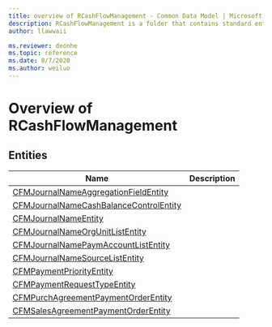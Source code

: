 ```yaml
---
title: overview of RCashFlowManagement - Common Data Model | Microsoft Docs
description: RCashFlowManagement is a folder that contains standard entities related to the Common Data Model.
author: llawwaii

ms.reviewer: deonhe
ms.topic: reference
ms.date: 8/7/2020
ms.author: weiluo
---
```


# Overview of RCashFlowManagement


## Entities

|Name|Description|
|---|---|
|[CFMJournalNameAggregationFieldEntity](CFMJournalNameAggregationFieldEntity.md)||
|[CFMJournalNameCashBalanceControlEntity](CFMJournalNameCashBalanceControlEntity.md)||
|[CFMJournalNameEntity](CFMJournalNameEntity.md)||
|[CFMJournalNameOrgUnitListEntity](CFMJournalNameOrgUnitListEntity.md)||
|[CFMJournalNamePaymAccountListEntity](CFMJournalNamePaymAccountListEntity.md)||
|[CFMJournalNameSourceListEntity](CFMJournalNameSourceListEntity.md)||
|[CFMPaymentPriorityEntity](CFMPaymentPriorityEntity.md)||
|[CFMPaymentRequestTypeEntity](CFMPaymentRequestTypeEntity.md)||
|[CFMPurchAgreementPaymentOrderEntity](CFMPurchAgreementPaymentOrderEntity.md)||
|[CFMSalesAgreementPaymentOrderEntity](CFMSalesAgreementPaymentOrderEntity.md)||
